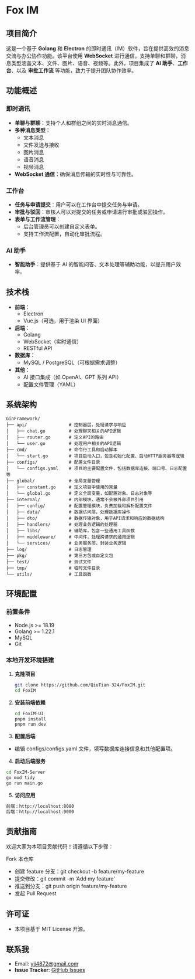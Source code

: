 # Fox IM

## 项目简介
这是一个基于 **Golang** 和 **Electron** 的即时通讯（IM）软件，旨在提供高效的消息交流与办公协作功能。该平台使用 **WebSocket** 进行通信，支持单聊和群聊，消息类型涵盖文本、文件、图片、语音、视频等。此外，项目集成了 **AI 助手**、**工作台**、以及 **审批工作流** 等功能，致力于提升团队协作效率。

## 功能概述
### 即时通讯
- **单聊与群聊**：支持个人和群组之间的实时消息通信。
- **多种消息类型**：
  - 文本消息
  - 文件发送与接收
  - 图片消息
  - 语音消息
  - 视频消息
- **WebSocket 通信**：确保消息传输的实时性与可靠性。

### 工作台
- **任务与申请提交**：用户可以在工作台中提交任务与申请。
- **审批与驳回**：审核人可以对提交的任务或申请进行审批或驳回操作。
- **表单与工作流管理**：
  - 后台管理员可以创建自定义表单。
  - 支持工作流配置，自动化审批流程。

### AI 助手
- **智能助手**：提供基于 AI 的智能问答、文本处理等辅助功能，以提升用户效率。

## 技术栈
- **前端**：
  - Electron
  - Vue.js（可选，用于渲染 UI 界面）
- **后端**：
  - Golang
  - WebSocket（实时通信）
  - RESTful API
- **数据库**：
  - MySQL / PostgreSQL（可根据需求调整）
- **其他**：
  - AI 接口集成（如 OpenAI、GPT 系列 API）
  - 配置文件管理（YAML）

## 系统架构

```
GinFramework/
├── api/                # 控制器层，处理请求与响应
│   ├── chat.go         # 处理聊天相关的API逻辑
│   ├── router.go       # 定义API的路由
│   └── user.go         # 处理用户相关的API逻辑
├── cmd/                # 命令行工具和启动脚本
│   └── start.go        # 项目启动入口，包含初始化配置、启动HTTP服务器等逻辑
├── configs/            # 配置文件目录
│   └── configs.yaml    # 项目的主要配置文件，包括数据库连接、端口号、日志配置等
├── global/             # 全局变量管理
│   ├── constant.go     # 定义项目中使用的常量
│   └── global.go       # 定义全局变量，如配置对象、日志对象等
├── internal/           # 内部模块，通常不会被外部项目引用
│   ├── config/         # 配置管理模块，负责加载和解析配置文件
│   ├── data/           # 数据访问层，处理数据库操作
│   ├── dto/            # 数据传输对象，用于API请求和响应的数据结构
│   ├── handlers/       # 处理业务逻辑的处理器
│   ├── libs/           # 辅助库，包含一些通用工具函数
│   ├── middleware/     # 中间件，处理跨请求的通用逻辑
│   └── services/       # 业务服务层，封装业务逻辑
├── log/                # 日志管理
├── pkg/                # 第三方包或自定义包
├── test/               # 测试文件
├── tmp/                # 临时文件目录
└── utils/              # 工具函数
```


## 环境配置
### 前置条件
- Node.js >= 18.19
- Golang >= 1.22.1
- MySQL
- Git

### 本地开发环境搭建
1. **克隆项目**

   ```bash
   git clone https://github.com/QiuTian-324/FoxIM.git
   cd FoxIM

2. **安装前端依赖**

   ```bash
   cd FoxIM-UI
   pnpm install
   pnpm run dev
   ```
3. **配置后端**
 - 编辑 configs/configs.yaml 文件，填写数据库连接信息和其他配置项。

4. **启动后端服务**

  ```bash
  cd FoxIM-Server
  go mod tidy
  go run main.go
  ```
  
5. **访问应用**

```bash
前端：http://localhost:8080
后端：http://localhost:9000
 ```

## 贡献指南

欢迎大家为本项目贡献代码！请遵循以下步骤：

Fork 本仓库
  - 创建 feature 分支：git checkout -b feature/my-feature
  - 提交修改：git commit -m 'Add my feature'
  - 推送到分支：git push origin feature/my-feature
  - 发起 Pull Request

## 许可证

- 本项目基于 MIT License 开源。

## 联系我

- Email: yjj4872@gmail.com
- **Issue Tracker**: [GitHub Issues](https://github.com/QiuTian-324/FoxIM.git/issues)
